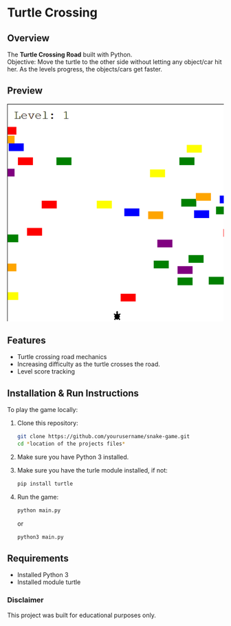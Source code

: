 # Turtle Crossing

## Overview

The **Turtle Crossing Road** built with Python.  
Objective: Move the turtle to the other side without letting any object/car hit her.
As the levels progress, the objects/cars get faster.

## Preview

![Turtle Crossing Demo](turtle_cross_preview.gif)

## Features

- Turtle crossing road mechanics
- Increasing difficulty as the turtle crosses the road.
- Level score tracking

## Installation & Run Instructions

To play the game locally:

1. Clone this repository:
   ```bash
   git clone https://github.com/yourusername/snake-game.git
   cd *location of the projects files*
   ```
2. Make sure you have Python 3 installed.
   
4. Make sure you have the turle module installed, if not:
   ```bash   
   pip install turtle
   ```   
5. Run the game:
   ```bash
   python main.py
   ```
   or
   ```bash
   python3 main.py
   ```
## Requirements

- Installed Python 3
- Installed module turtle

### Disclaimer

This project was built for educational purposes only.
